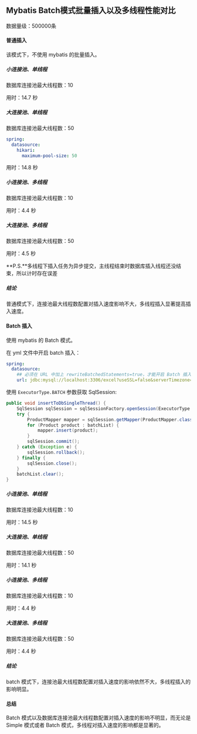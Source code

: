 ## Mybatis Batch模式批量插入以及多线程性能对比

数据量级：500000条

#### 普通插入
该模式下，不使用 mybatis 的批量插入。

##### 小连接池、单线程
数据库连接池最大线程数：10

用时：14.7 秒

##### 大连接池、单线程
数据库连接池最大线程数：50
```yaml
spring:
  datasource:
    hikari:
      maximum-pool-size: 50
```
用时：14.8 秒

##### 小连接池、多线程
数据库连接池最大线程数：10

用时：4.4 秒

##### 大连接池、多线程

数据库连接池最大线程数：50

用时：4.5 秒

**P.S.**多线程下插入任务为异步提交，主线程结束时数据库插入线程还没结束，所以计时存在误差

##### 结论

普通模式下，连接池最大线程数配置对插入速度影响不大，多线程插入显著提高插入速度。

#### Batch 插入
使用 mybatis 的 Batch 模式。

在 yml 文件中开启 batch 插入：
```yaml
spring:
  datasource:
    ## 必须在 URL 中加上 rewriteBatchedStatements=true，才能开启 Batch 插入
    url: jdbc:mysql://localhost:3306/excel?useSSL=false&serverTimezone=UTC&useUnicode=true&characterEncoding=utf-8&rewriteBatchedStatements=true
```

使用 `ExecutorType.BATCH` 参数获取 SqlSession:

```java
public void insertToDbSingleThread() {
    SqlSession sqlSession = sqlSessionFactory.openSession(ExecutorType.BATCH);
    try {
        ProductMapper mapper = sqlSession.getMapper(ProductMapper.class);
        for (Product product : batchList) {
            mapper.insert(product);
        }
        sqlSession.commit();
    } catch (Exception e) {
        sqlSession.rollback();
    } finally {
        sqlSession.close();
    }
    batchList.clear();
}
```

##### 小连接池、单线程

数据库连接池最大线程数：10

用时：14.5 秒

##### 大连接池、单线程

数据库连接池最大线程数：50

用时：14.1 秒

##### 小连接池、多线程

数据库连接池最大线程数：10

用时：4.4 秒

##### 大连接池、多线程

数据库连接池最大线程数：50

用时：4.4 秒

##### 结论
batch 模式下，连接池最大线程数配置对插入速度的影响依然不大，多线程插入的影响明显。

#### 总结

Batch 模式以及数据库连接池最大线程数配置对插入速度的影响不明显，而无论是 Simple 模式或者 Batch 模式，多线程对插入速度的影响都是显著的。